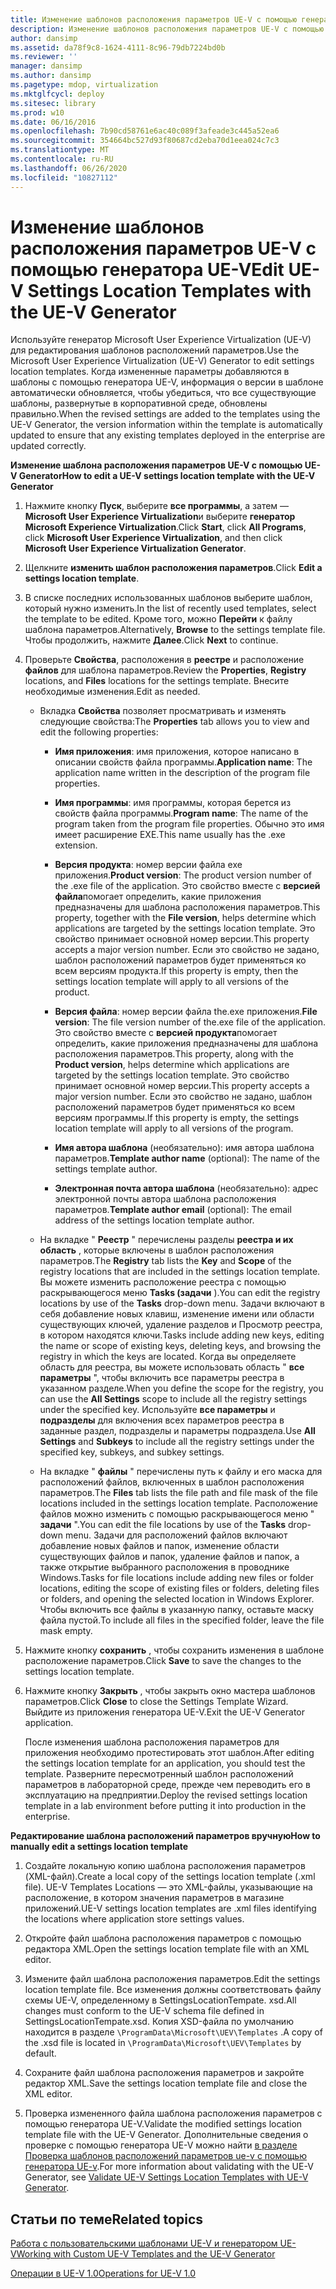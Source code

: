 ```yaml
---
title: Изменение шаблонов расположения параметров UE-V с помощью генератора UE-V
description: Изменение шаблонов расположения параметров UE-V с помощью генератора UE-V
author: dansimp
ms.assetid: da78f9c8-1624-4111-8c96-79db7224bd0b
ms.reviewer: ''
manager: dansimp
ms.author: dansimp
ms.pagetype: mdop, virtualization
ms.mktglfcycl: deploy
ms.sitesec: library
ms.prod: w10
ms.date: 06/16/2016
ms.openlocfilehash: 7b90cd58761e6ac40c089f3afeade3c445a52ea6
ms.sourcegitcommit: 354664bc527d93f80687cd2eba70d1eea024c7c3
ms.translationtype: MT
ms.contentlocale: ru-RU
ms.lasthandoff: 06/26/2020
ms.locfileid: "10827112"
---
```

# <span data-ttu-id="81c7d-103">Изменение шаблонов расположения параметров UE-V с помощью генератора UE-V</span><span class="sxs-lookup"><span data-stu-id="81c7d-103">Edit UE-V Settings Location Templates with the UE-V Generator</span></span>


<span data-ttu-id="81c7d-104">Используйте генератор Microsoft User Experience Virtualization (UE-V) для редактирования шаблонов расположений параметров.</span><span class="sxs-lookup"><span data-stu-id="81c7d-104">Use the Microsoft User Experience Virtualization (UE-V) Generator to edit settings location templates.</span></span> <span data-ttu-id="81c7d-105">Когда измененные параметры добавляются в шаблоны с помощью генератора UE-V, информация о версии в шаблоне автоматически обновляется, чтобы убедиться, что все существующие шаблоны, развернутые в корпоративной среде, обновлены правильно.</span><span class="sxs-lookup"><span data-stu-id="81c7d-105">When the revised settings are added to the templates using the UE-V Generator, the version information within the template is automatically updated to ensure that any existing templates deployed in the enterprise are updated correctly.</span></span>

**<span data-ttu-id="81c7d-106">Изменение шаблона расположения параметров UE-V с помощью UE-V Generator</span><span class="sxs-lookup"><span data-stu-id="81c7d-106">How to edit a UE-V settings location template with the UE-V Generator</span></span>**

1.  <span data-ttu-id="81c7d-107">Нажмите кнопку **Пуск**, выберите **все программы**, а затем — **Microsoft User Experience Virtualization**и выберите **генератор Microsoft Experience Virtualization**.</span><span class="sxs-lookup"><span data-stu-id="81c7d-107">Click **Start**, click **All Programs**, click **Microsoft User Experience Virtualization**, and then click **Microsoft User Experience Virtualization Generator**.</span></span>

2.  <span data-ttu-id="81c7d-108">Щелкните **изменить шаблон расположения параметров**.</span><span class="sxs-lookup"><span data-stu-id="81c7d-108">Click **Edit a settings location template**.</span></span>

3.  <span data-ttu-id="81c7d-109">В списке последних использованных шаблонов выберите шаблон, который нужно изменить.</span><span class="sxs-lookup"><span data-stu-id="81c7d-109">In the list of recently used templates, select the template to be edited.</span></span> <span data-ttu-id="81c7d-110">Кроме того, можно **Перейти** к файлу шаблона параметров.</span><span class="sxs-lookup"><span data-stu-id="81c7d-110">Alternatively, **Browse** to the settings template file.</span></span> <span data-ttu-id="81c7d-111">Чтобы продолжить, нажмите **Далее**.</span><span class="sxs-lookup"><span data-stu-id="81c7d-111">Click **Next** to continue.</span></span>

4.  <span data-ttu-id="81c7d-112">Проверьте **Свойства**, расположения в **реестре** и расположение **файлов** для шаблона параметров.</span><span class="sxs-lookup"><span data-stu-id="81c7d-112">Review the **Properties**, **Registry** locations, and **Files** locations for the settings template.</span></span> <span data-ttu-id="81c7d-113">Внесите необходимые изменения.</span><span class="sxs-lookup"><span data-stu-id="81c7d-113">Edit as needed.</span></span>

    -   <span data-ttu-id="81c7d-114">Вкладка **Свойства** позволяет просматривать и изменять следующие свойства:</span><span class="sxs-lookup"><span data-stu-id="81c7d-114">The **Properties** tab allows you to view and edit the following properties:</span></span>

        -   <span data-ttu-id="81c7d-115">**Имя приложения**: имя приложения, которое написано в описании свойств файла программы.</span><span class="sxs-lookup"><span data-stu-id="81c7d-115">**Application name**: The application name written in the description of the program file properties.</span></span>

        -   <span data-ttu-id="81c7d-116">**Имя программы**: имя программы, которая берется из свойств файла программы.</span><span class="sxs-lookup"><span data-stu-id="81c7d-116">**Program name**: The name of the program taken from the program file properties.</span></span> <span data-ttu-id="81c7d-117">Обычно это имя имеет расширение EXE.</span><span class="sxs-lookup"><span data-stu-id="81c7d-117">This name usually has the .exe extension.</span></span>

        -   <span data-ttu-id="81c7d-118">**Версия продукта**: номер версии файла exe приложения.</span><span class="sxs-lookup"><span data-stu-id="81c7d-118">**Product version**: The product version number of the .exe file of the application.</span></span> <span data-ttu-id="81c7d-119">Это свойство вместе с **версией файла**помогает определить, какие приложения предназначены для шаблона расположения параметров.</span><span class="sxs-lookup"><span data-stu-id="81c7d-119">This property, together with the **File version**, helps determine which applications are targeted by the settings location template.</span></span> <span data-ttu-id="81c7d-120">Это свойство принимает основной номер версии.</span><span class="sxs-lookup"><span data-stu-id="81c7d-120">This property accepts a major version number.</span></span> <span data-ttu-id="81c7d-121">Если это свойство не задано, шаблон расположений параметров будет применяться ко всем версиям продукта.</span><span class="sxs-lookup"><span data-stu-id="81c7d-121">If this property is empty, then the settings location template will apply to all versions of the product.</span></span>

        -   <span data-ttu-id="81c7d-122">**Версия файла**: номер версии файла the.exe приложения.</span><span class="sxs-lookup"><span data-stu-id="81c7d-122">**File version**: The file version number of the.exe file of the application.</span></span> <span data-ttu-id="81c7d-123">Это свойство вместе с **версией продукта**помогает определить, какие приложения предназначены для шаблона расположения параметров.</span><span class="sxs-lookup"><span data-stu-id="81c7d-123">This property, along with the **Product version**, helps determine which applications are targeted by the settings location template.</span></span> <span data-ttu-id="81c7d-124">Это свойство принимает основной номер версии.</span><span class="sxs-lookup"><span data-stu-id="81c7d-124">This property accepts a major version number.</span></span> <span data-ttu-id="81c7d-125">Если это свойство не задано, шаблон расположений параметров будет применяться ко всем версиям программы.</span><span class="sxs-lookup"><span data-stu-id="81c7d-125">If this property is empty, the settings location template will apply to all versions of the program.</span></span>

        -   <span data-ttu-id="81c7d-126">**Имя автора шаблона** (необязательно): имя автора шаблона параметров.</span><span class="sxs-lookup"><span data-stu-id="81c7d-126">**Template author name** (optional): The name of the settings template author.</span></span>

        -   <span data-ttu-id="81c7d-127">**Электронная почта автора шаблона** (необязательно): адрес электронной почты автора шаблона расположения параметров.</span><span class="sxs-lookup"><span data-stu-id="81c7d-127">**Template author email** (optional): The email address of the settings location template author.</span></span>

    -   <span data-ttu-id="81c7d-128">На вкладке " **Реестр** " перечислены разделы **реестра и их** **область** , которые включены в шаблон расположения параметров.</span><span class="sxs-lookup"><span data-stu-id="81c7d-128">The **Registry** tab lists the **Key** and **Scope** of the registry locations that are included in the settings location template.</span></span> <span data-ttu-id="81c7d-129">Вы можете изменить расположение реестра с помощью раскрывающегося меню **Tasks (задачи** ).</span><span class="sxs-lookup"><span data-stu-id="81c7d-129">You can edit the registry locations by use of the **Tasks** drop-down menu.</span></span> <span data-ttu-id="81c7d-130">Задачи включают в себя добавление новых клавиш, изменение имени или области существующих ключей, удаление разделов и Просмотр реестра, в котором находятся ключи.</span><span class="sxs-lookup"><span data-stu-id="81c7d-130">Tasks include adding new keys, editing the name or scope of existing keys, deleting keys, and browsing the registry in which the keys are located.</span></span> <span data-ttu-id="81c7d-131">Когда вы определяете область для реестра, вы можете использовать область " **все параметры** ", чтобы включить все параметры реестра в указанном разделе.</span><span class="sxs-lookup"><span data-stu-id="81c7d-131">When you define the scope for the registry, you can use the **All Settings** scope to include all the registry settings under the specified key.</span></span> <span data-ttu-id="81c7d-132">Используйте **все параметры** и **подразделы** для включения всех параметров реестра в заданные раздел, подразделы и параметры подраздела.</span><span class="sxs-lookup"><span data-stu-id="81c7d-132">Use **All Settings** and **Subkeys** to include all the registry settings under the specified key, subkeys, and subkey settings.</span></span>

    -   <span data-ttu-id="81c7d-133">На вкладке " **файлы** " перечислены путь к файлу и его маска для расположений файлов, включенных в шаблон расположения параметров.</span><span class="sxs-lookup"><span data-stu-id="81c7d-133">The **Files** tab lists the file path and file mask of the file locations included in the settings location template.</span></span> <span data-ttu-id="81c7d-134">Расположение файлов можно изменить с помощью раскрывающегося меню " **задачи** ".</span><span class="sxs-lookup"><span data-stu-id="81c7d-134">You can edit the file locations by use of the **Tasks** drop-down menu.</span></span> <span data-ttu-id="81c7d-135">Задачи для расположений файлов включают добавление новых файлов и папок, изменение области существующих файлов и папок, удаление файлов и папок, а также открытие выбранного расположения в проводнике Windows.</span><span class="sxs-lookup"><span data-stu-id="81c7d-135">Tasks for file locations include adding new files or folder locations, editing the scope of existing files or folders, deleting files or folders, and opening the selected location in Windows Explorer.</span></span> <span data-ttu-id="81c7d-136">Чтобы включить все файлы в указанную папку, оставьте маску файла пустой.</span><span class="sxs-lookup"><span data-stu-id="81c7d-136">To include all files in the specified folder, leave the file mask empty.</span></span>

5.  <span data-ttu-id="81c7d-137">Нажмите кнопку **сохранить** , чтобы сохранить изменения в шаблоне расположение параметров.</span><span class="sxs-lookup"><span data-stu-id="81c7d-137">Click **Save** to save the changes to the settings location template.</span></span>

6.  <span data-ttu-id="81c7d-138">Нажмите кнопку **Закрыть** , чтобы закрыть окно мастера шаблонов параметров.</span><span class="sxs-lookup"><span data-stu-id="81c7d-138">Click **Close** to close the Settings Template Wizard.</span></span> <span data-ttu-id="81c7d-139">Выйдите из приложения генератора UE-V.</span><span class="sxs-lookup"><span data-stu-id="81c7d-139">Exit the UE-V Generator application.</span></span>

    <span data-ttu-id="81c7d-140">После изменения шаблона расположения параметров для приложения необходимо протестировать этот шаблон.</span><span class="sxs-lookup"><span data-stu-id="81c7d-140">After editing the settings location template for an application, you should test the template.</span></span> <span data-ttu-id="81c7d-141">Разверните пересмотренный шаблон расположений параметров в лабораторной среде, прежде чем переводить его в эксплуатацию на предприятии.</span><span class="sxs-lookup"><span data-stu-id="81c7d-141">Deploy the revised settings location template in a lab environment before putting it into production in the enterprise.</span></span>

**<span data-ttu-id="81c7d-142">Редактирование шаблона расположений параметров вручную</span><span class="sxs-lookup"><span data-stu-id="81c7d-142">How to manually edit a settings location template</span></span>**

1.  <span data-ttu-id="81c7d-143">Создайте локальную копию шаблона расположения параметров (XML-файл).</span><span class="sxs-lookup"><span data-stu-id="81c7d-143">Create a local copy of the settings location template (.xml file).</span></span> <span data-ttu-id="81c7d-144">UE-V Templates Locations — это XML-файлы, указывающие на расположение, в котором значения параметров в магазине приложений.</span><span class="sxs-lookup"><span data-stu-id="81c7d-144">UE-V settings location templates are .xml files identifying the locations where application store settings values.</span></span>

2.  <span data-ttu-id="81c7d-145">Откройте файл шаблона расположения параметров с помощью редактора XML.</span><span class="sxs-lookup"><span data-stu-id="81c7d-145">Open the settings location template file with an XML editor.</span></span>

3.  <span data-ttu-id="81c7d-146">Измените файл шаблона расположения параметров.</span><span class="sxs-lookup"><span data-stu-id="81c7d-146">Edit the settings location template file.</span></span> <span data-ttu-id="81c7d-147">Все изменения должны соответствовать файлу схемы UE-V, определенному в SettingsLocationTempate. xsd.</span><span class="sxs-lookup"><span data-stu-id="81c7d-147">All changes must conform to the UE-V schema file defined in SettingsLocationTempate.xsd.</span></span> <span data-ttu-id="81c7d-148">Копия XSD-файла по умолчанию находится в разделе `\ProgramData\Microsoft\UEV\Templates` .</span><span class="sxs-lookup"><span data-stu-id="81c7d-148">A copy of the .xsd file is located in `\ProgramData\Microsoft\UEV\Templates` by default.</span></span>

4.  <span data-ttu-id="81c7d-149">Сохраните файл шаблона расположения параметров и закройте редактор XML.</span><span class="sxs-lookup"><span data-stu-id="81c7d-149">Save the settings location template file and close the XML editor.</span></span>

5.  <span data-ttu-id="81c7d-150">Проверка измененного файла шаблона расположения параметров с помощью генератора UE-V.</span><span class="sxs-lookup"><span data-stu-id="81c7d-150">Validate the modified settings location template file with the UE-V Generator.</span></span> <span data-ttu-id="81c7d-151">Дополнительные сведения о проверке с помощью генератора UE-V можно найти [в разделе Проверка шаблонов расположений параметров ue-v с помощью генератора UE-v](validate-ue-v-settings-location-templates-with-ue-v-generator.md).</span><span class="sxs-lookup"><span data-stu-id="81c7d-151">For more information about validating with the UE-V Generator, see [Validate UE-V Settings Location Templates with UE-V Generator](validate-ue-v-settings-location-templates-with-ue-v-generator.md).</span></span>

## <span data-ttu-id="81c7d-152">Статьи по теме</span><span class="sxs-lookup"><span data-stu-id="81c7d-152">Related topics</span></span>


[<span data-ttu-id="81c7d-153">Работа с пользовательскими шаблонами UE-V и генератором UE-V</span><span class="sxs-lookup"><span data-stu-id="81c7d-153">Working with Custom UE-V Templates and the UE-V Generator</span></span>](working-with-custom-ue-v-templates-and-the-ue-v-generator.md)

[<span data-ttu-id="81c7d-154">Операции в UE-V 1.0</span><span class="sxs-lookup"><span data-stu-id="81c7d-154">Operations for UE-V 1.0</span></span>](operations-for-ue-v-10.md)

 

 





